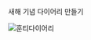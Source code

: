 새해 기념 다이어리 만들기<br>

![훈티다이어리](https://github.com/queenly9/HTDiary/assets/128353487/565e952d-558a-456d-9701-67fe1cdf12b8)


